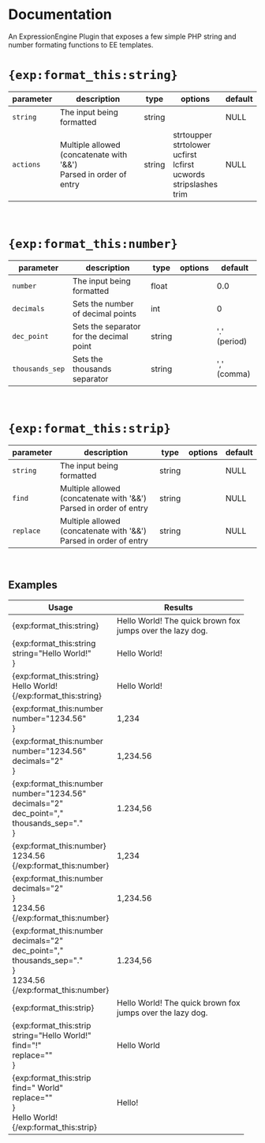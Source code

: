 # Documentation
An ExpressionEngine Plugin that exposes a few simple PHP string and number formating functions to EE templates.

# `{exp:format_this:string}`
| parameter | description                                                          | type   | options                                                                           | default |
|-----------|----------------------------------------------------------------------|--------|-----------------------------------------------------------------------------------|---------|
| `string`  | The input being formatted                                            | string |                                                                                   | NULL    |
| `actions` | Multiple allowed (concatenate with '&&')<br>Parsed in order of entry | string | strtoupper<br>strtolower<br>ucfirst<br>lcfirst<br>ucwords<br>stripslashes<br>trim | NULL    |

&nbsp;
# `{exp:format_this:number}`
| parameter       | description                              | type   | options | default      |
|-----------------|------------------------------------------|--------|---------|--------------|
| `number`        | The input being formatted                | float  |         | 0.0          |
| `decimals`      | Sets the number of decimal points        | int    |         | 0            |
| `dec_point`     | Sets the separator for the decimal point | string |         | '.' (period) |
| `thousands_sep` | Sets the thousands separator             | string |         | ',' (comma)  |

&nbsp;
# `{exp:format_this:strip}`
| parameter | description                                                          | type   | options | default |
|-----------|----------------------------------------------------------------------|--------|---------|---------|
| `string`  | The input being formatted                                            | string |         | NULL    |
| `find`    | Multiple allowed (concatenate with '&&')<br>Parsed in order of entry | string |         | NULL    |
| `replace` | Multiple allowed (concatenate with '&&')<br>Parsed in order of entry | string |         | NULL    |

&nbsp;
## Examples
| Usage                                                                                                                      | Results                                                      |
|----------------------------------------------------------------------------------------------------------------------------|--------------------------------------------------------------|
| {exp:format_this:string}                                                                                                   | Hello World! The quick brown fox<br>jumps over the lazy dog. |
| {exp:format_this:string<br>string="Hello World!"<br>}                                                                      | Hello World!                                                 |
| {exp:format_this:string}<br>Hello World!<br>{/exp:format_this:string}                                                      | Hello World!                                                 |
| {exp:format_this:number<br>number="1234.56"<br>}                                                                           | 1,234                                                        |
| {exp:format_this:number<br>number="1234.56"<br>decimals="2"<br>}                                                           | 1,234.56                                                     |
| {exp:format_this:number<br>number="1234.56"<br>decimals="2"<br>dec_point=","<br>thousands_sep="."<br>}                     | 1.234,56                                                     |
| {exp:format_this:number}<br>1234.56<br>{/exp:format_this:number}                                                           | 1,234                                                        |
| {exp:format_this:number<br>decimals="2"<br>}<br>1234.56<br>{/exp:format_this:number}                                       | 1,234.56                                                     |
| {exp:format_this:number<br>decimals="2"<br>dec_point=","<br>thousands_sep="."<br>}<br>1234.56<br>{/exp:format_this:number} | 1.234,56                                                     |
| {exp:format_this:strip}                                                                                                    | Hello World! The quick brown fox<br>jumps over the lazy dog. |
| {exp:format_this:strip<br>string="Hello World!"<br>find="!"<br>replace=""<br>}                                             | Hello World                                                  |
| {exp:format_this:strip<br>find=" World"<br>replace=""<br>}<br>Hello World!<br>{/exp:format_this:strip}                     | Hello!                                                       |
